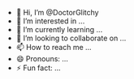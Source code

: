 - 👋 Hi, I’m @DoctorGlitchy
- 👀 I’m interested in ...
- 🌱 I’m currently learning ...
- 💞️ I’m looking to collaborate on ...
- 📫 How to reach me ...
- 😄 Pronouns: ...
- ⚡ Fun fact: ...

<!---
DoctorGlitchy/DoctorGlitchy is a ✨ special ✨ repository because its `README.md` (this file) appears on your GitHub profile.
You can click the Preview link to take a look at your changes.
--->
